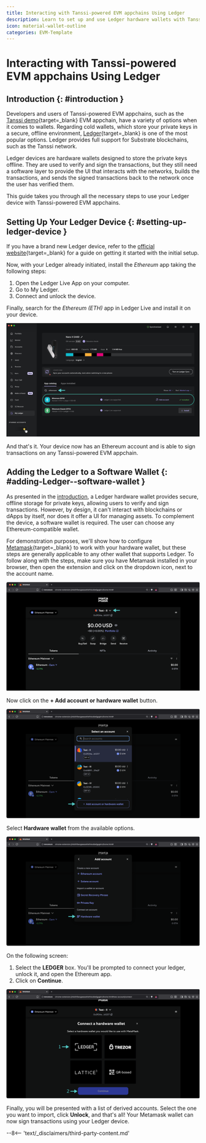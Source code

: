 ```yaml
---
title: Interacting with Tanssi-powered EVM appchains Using Ledger
description: Learn to set up and use Ledger hardware wallets with Tanssi-powered EVM appchains for secure offline key storage and transaction signing.
icon: material-wallet-outline 
categories: EVM-Template
---
```


# Interacting with Tanssi-powered EVM appchains Using Ledger

## Introduction {: #introduction }

Developers and users of Tanssi-powered EVM appchains, such as the [Tanssi demo](https://apps.tanssi.network/demo){target=\_blank} EVM appchain, have a variety of options when it comes to wallets. Regarding cold wallets, which store your private keys in a secure, offline environment, [Ledger](https://www.ledger.com/){target=\_blank} is one of the most popular options. Ledger provides full support for Substrate blockchains, such as the Tanssi network.

Ledger devices are hardware wallets designed to store the private keys offline. They are used to verify and sign the transactions, but they still need a software layer to provide the UI that interacts with the networks, builds the transactions, and sends the signed transactions back to the network once the user has verified them.

This guide takes you through all the necessary steps to use your Ledger device with Tanssi-powered EVM appchains.

## Setting Up Your Ledger Device {: #setting-up-ledger-device }

If you have a brand new Ledger device, refer to the [official website](https://support.ledger.com/article/4404389503889-zd){target=\_blank} for a guide on getting it started with the initial setup.

Now, with your Ledger already initiated, install the _Ethereum_ app taking the following steps:

1. Open the Ledger Live App on your computer.
2. Go to My Ledger.
3. Connect and unlock the device.

Finally, search for the _Ethereum (ETH)_ app in Ledger Live and install it on your device.

![Install Ethereum in Ledger Live](/images/builders/toolkit/ethereum-api/wallets/ledger/ledger-1.webp)

And that's it. Your device now has an Ethereum account and is able to sign transactions on any Tanssi-powered EVM appchain.

## Adding the Ledger to a Software Wallet {: #adding-Ledger--software-wallet }

As presented in the [introduction](#introduction), a Ledger hardware wallet provides secure, offline storage for private keys, allowing users to verify and sign transactions. However, by design, it can't interact with blockchains or dApps by itself, nor does it offer a UI for managing assets. To complement the device, a software wallet is required. The user can choose any Ethereum-compatible wallet.

For demonstration purposes, we'll show how to configure [Metamask](/builders/toolkit/ethereum-api/wallets/metamask/){target=\_blank} to work with your hardware wallet, but these steps are generally applicable to any other wallet that supports Ledger. To follow along with the steps, make sure you have Metamask installed in your browser, then open the extension and click on the dropdown icon, next to the account name.

![Connect Ledger](/images/builders/toolkit/ethereum-api/wallets/ledger/ledger-2.webp)

Now click on the **+ Add account or hardware wallet** button.

![Connect Ledger](/images/builders/toolkit/ethereum-api/wallets/ledger/ledger-3.webp)

Select **Hardware wallet** from the available options.

![Connect Ledger](/images/builders/toolkit/ethereum-api/wallets/ledger/ledger-4.webp)

On the following screen:

1. Select the **LEDGER** box. You'll be prompted to connect your ledger, unlock it, and open the Ethereum app.
2. Click on **Continue**.

![Connect Ledger](/images/builders/toolkit/ethereum-api/wallets/ledger/ledger-5.webp)

Finally, you will be presented with a list of derived accounts. Select the one you want to import, click **Unlock**, and that's all! Your Metamask wallet can now sign transactions using your Ledger device.

--8<-- 'text/_disclaimers/third-party-content.md'
